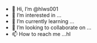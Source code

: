 - 👋 Hi, I’m @hlws001
- 👀 I’m interested in ...
- 🌱 I’m currently learning ...
- 💞️ I’m looking to collaborate on ...
- 📫 How to reach me ...hl

<!---
hlws001/hlws001 is a ✨ special ✨ repository because its `README.md` (this file) appears on your GitHub profile.
You can click the Preview link to take a look at your changes.
--->
